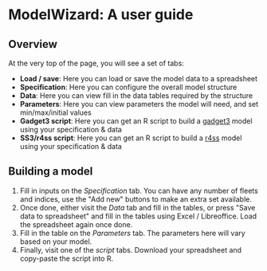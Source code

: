 # ModelWizard: A user guide

## Overview

At the very top of the page, you will see a set of tabs:

* **Load / save**: Here you can load or save the model data to a spreadsheet
* **Specification**: Here you can configure the overall model structure
* **Data**: Here you can view fill in the data tables required by the structure
* **Parameters**: Here you can view parameters the model will need, and set min/max/initial values
* **Gadget3 script**: Here you can get an R script to build a [gadget3](https://gadget-framework.github.io/gadget3/) model using your specification & data
* **SS3/r4ss script**: Here you can get an R script to build a [r4ss](https://github.com/r4ss/r4ss) model using your specification & data

## Building a model

1. Fill in inputs on the *Specification* tab. You can have any number of fleets and indices, use the "Add new" buttons to make an extra set available.
2. Once done, either visit the *Data* tab and fill in the tables, or press "Save data to spreadsheet" and fill in the tables using Excel / Libreoffice. Load the spreadsheet again once done.
3. Fill in the table on the *Parameters* tab. The parameters here will vary based on your model.
4. Finally, visit one of the *script* tabs. Download your spreadsheet and copy-paste the script into R.

